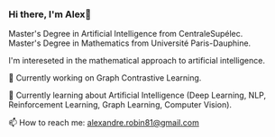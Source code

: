 ### Hi there, I'm Alex👋

<!--
**gralexrob1/gralexrob1** is a ✨ _special_ ✨ repository because its `README.md` (this file) appears on your GitHub profile.

Here are some ideas to get you started:

- 🔭 I’m currently working on ...
- 🌱 I’m currently learning ...
- 👯 I’m looking to collaborate on ...
- 🤔 I’m looking for help with ...
- 💬 Ask me about ...
- 📫 How to reach me: ...
- 😄 Pronouns: ...
- ⚡ Fun fact: ...
-->

Master's Degree in Artificial Intelligence from CentraleSupélec.  
Master's Degree in Mathematics from Université Paris-Dauphine.  

I'm intereseted in the mathematical approach to artificial intelligence.

🔭 Currently working on Graph Contrastive Learning.  
  
🌱 Currently learning about Artificial Intelligence (Deep Learning, NLP, Reinforcement Learning, Graph Learning, Computer Vision).  
  
📫 How to reach me: alexandre.robin81@gmail.com
